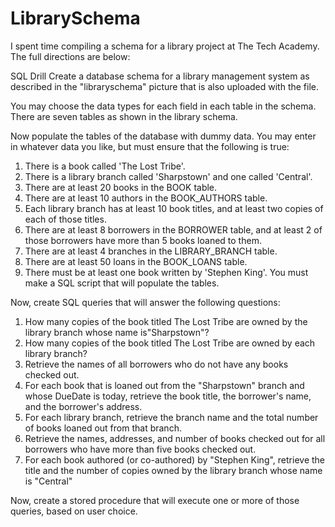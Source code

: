 # LibrarySchema
I spent time compiling a schema for a library project at The Tech Academy. The full directions are below:

SQL Drill
Create a database schema for a library management system as described in the "libraryschema" picture that is also uploaded with the file. 

You may choose the data types for each field in each table in the schema. There are seven tables as shown in the library schema.

Now populate the tables of the database with dummy data. You may enter in whatever data you like, but must ensure that the following is true:

1. There is a book called 'The Lost Tribe'.
2. There is a library branch called 'Sharpstown' and one called 'Central'.
3. There are at least 20 books in the BOOK table.
4. There are at least 10 authors in the BOOK_AUTHORS table.
5. Each library branch has at least 10 book titles, and at least two copies of each of those titles.
6. There are at least 8 borrowers in the BORROWER table, and at least 2 of those borrowers have more
than 5 books loaned to them.
7. There are at least 4 branches in the LIBRARY_BRANCH table.
8. There are at least 50 loans in the BOOK_LOANS table.
9. There must be at least one book written by 'Stephen King'.
You must make a SQL script that will populate the tables.

Now, create SQL queries that will answer the following questions:

1. How many copies of the book titled The Lost Tribe are owned by the library branch whose name
is"Sharpstown"?
2. How many copies of the book titled The Lost Tribe are owned by each library branch?
3. Retrieve the names of all borrowers who do not have any books checked out.
4.   For   each   book   that   is   loaned   out   from   the   "Sharpstown"   branch   and   whose   DueDate   is   today,
retrieve the book title, the borrower's name, and the borrower's address.
5. For each library branch, retrieve the branch name and the total number of books loaned out from
that branch.
6. Retrieve the names, addresses, and number of books checked out for all borrowers who have more
than five books checked out.
7. For each book authored (or co-authored) by "Stephen King", retrieve the title and the number of
copies owned by the library branch whose name is "Central"

Now, create a stored procedure that will execute one or more of those queries, based on user
choice.


